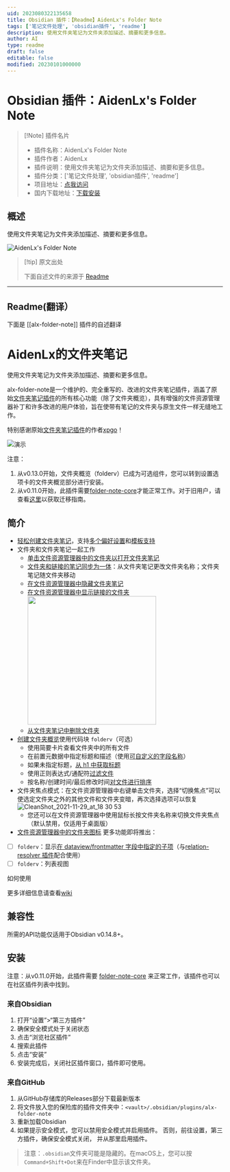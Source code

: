 ```yaml
---
uid: 2023080322135658
title: Obsidian 插件：【Readme】AidenLx's Folder Note
tags: ['笔记文件处理', 'obsidian插件', 'readme']
description: 使用文件夹笔记为文件夹添加描述、摘要和更多信息。
author: AI
type: readme
draft: false
editable: false
modified: 20230101000000
---
```


# Obsidian 插件：AidenLx's Folder Note

> [!Note] 插件名片
> - 插件名称：AidenLx's Folder Note
> - 插件作者：AidenLx
> - 插件说明：使用文件夹笔记为文件夹添加描述、摘要和更多信息。
> - 插件分类：['笔记文件处理', 'obsidian插件', 'readme']
> - 项目地址：[点我访问](https://github.com/aidenlx/alx-folder-note)
> - 国内下载地址：[下载安装](https://pkmer.cn/products/plugin/pluginMarket/?alx-folder-note)

## 概述

使用文件夹笔记为文件夹添加描述、摘要和更多信息。

![AidenLx's Folder Note](https://cdn.pkmer.cn/covers/alx-folder-note.png!pkmer)

> [!tip] 原文出处
> 
>下面自述文件的来源于 [Readme](https://ghproxy.net/https://raw.githubusercontent.com/aidenlx/alx-folder-note/master/README.md)
> 

---

## Readme(翻译）

下面是 [[alx-folder-note]] 插件的自述翻译


# AidenLx的文件夹笔记

使用文件夹笔记为文件夹添加描述、摘要和更多信息。

alx-folder-note是一个维护的、完全重写的、改进的文件夹笔记插件，涵盖了原始[文件夹笔记插件](https://github.com/xpgo/obsidian-folder-note-plugin)的所有核心功能（除了文件夹概览），具有增强的文件资源管理器补丁和许多改进的用户体验，旨在使带有笔记的文件夹与原生文件一样无缝地工作。

特别感谢原始[文件夹笔记插件](https://github.com/xpgo/obsidian-folder-note-plugin)的作者[xpgo](https://github.com/xpgo)！

![演示](https://user-images.githubusercontent.com/31102694/128635308-0a58279e-8bf0-4608-9330-fe11180953dd.png)

注意：

1. 从v0.13.0开始，文件夹概览（folderv）已成为可选组件，您可以转到设置选项卡的文件夹概览部分进行安装。
2. 从v0.11.0开始，此插件需要[folder-note-core](https://github.com/aidenlx/folder-note-core)才能正常工作。对于旧用户，请查看[这里](https://github.com/aidenlx/alx-folder-note/wiki/migrate-from-v0.10.0-and-lower)以获取迁移指南。

## 简介

- [轻松创建文件夹笔记](https://github.com/aidenlx/alx-folder-note/wiki/create-folder-note)，支持[多个偏好设置](https://github.com/aidenlx/alx-folder-note/wiki/folder-note-pref)和[模板支持](https://github.com/aidenlx/alx-folder-note/wiki/core-settings#template)
- 文件夹和文件夹笔记一起工作
  - [单击文件资源管理器中的文件夹以打开文件夹笔记](https://github.com/aidenlx/alx-folder-note/wiki/open-folder-note-from-folder)
  - [文件夹和链接的笔记同步为一体](https://github.com/aidenlx/alx-folder-note/wiki/core-settings#auto-rename)：从文件夹笔记更改文件夹名称；文件夹笔记随文件夹移动
  - [在文件资源管理器中隐藏文件夹笔记](https://github.com/aidenlx/alx-folder-note/wiki/core-settings#hide-note-in-explorer)
  - [在文件资源管理器中显示链接的文件夹](https://github.com/aidenlx/alx-folder-note/wiki/core-settings#hide-note-in-explorer)<br><img width="300px" src="https://user-images.githubusercontent.com/31102694/128694966-6517df3b-8994-408d-bf6c-49a5ea16b7be.gif"/>
  - [从文件夹笔记中删除文件夹](https://github.com/aidenlx/alx-folder-note/wiki/delete-folder-from-folder-note)
- [创建文件夹概览](https://github.com/aidenlx/alx-folder-note/wiki/folder-overview)使用代码块 `folderv`（可选）
  - 使用简要卡片查看文件夹中的所有文件
  - 在前置元数据中指定标题和描述（使用[可自定义的字段名称](https://github.com/aidenlx/alx-folder-note/wiki/folderv-settings#field-names)）
  - 如果未指定标题，[从 h1 中获取标题](https://github.com/aidenlx/alx-folder-note/wiki/folderv-settings#h1-as-title-source)
  - 使用正则表达式/通配符[过滤文件](https://github.com/aidenlx/alx-folder-note/wiki/folderv-options#filter)
  - 按名称/创建时间/最后修改时间[对文件进行排序](https://github.com/aidenlx/alx-folder-note/wiki/folderv-options#sort)
- 文件夹焦点模式：在文件资源管理器中右键单击文件夹，选择“切换焦点”可以使选定文件夹之外的其他文件和文件夹变暗，再次选择选项可以恢复![CleanShot_2021-11-29_at_18 30 53](https://user-images.githubusercontent.com/31102694/166448049-aea0457a-d19f-4b29-8f7c-b66b5bd26629.gif)
    - 您还可以在文件资源管理器中使用鼠标长按文件夹名称来切换文件夹焦点（默认禁用，仅适用于桌面版）
- [文件资源管理器中的文件夹图标](https://github.com/aidenlx/alx-folder-note/issues/11)
更多功能即将推出：

- [ ] `folderv`：显示[在 dataview/frontmatter 字段中指定的子项](https://github.com/SkepticMystic/breadcrumbs/wiki/Relationships---Basics)（与[relation-resolver 插件](https://github.com/aidenlx/relation-resolver)配合使用）
- [ ] `folderv`：列表视图

如何使用

更多详细信息请查看[wiki](https://github.com/aidenlx/alx-folder-note/wiki)

## 兼容性

所需的API功能仅适用于Obsidian v0.14.8+。

## 安装

注意：从v0.11.0开始，此插件需要 [folder-note-core](https://github.com/aidenlx/folder-note-core) 来正常工作，该插件也可以在社区插件列表中找到。

### 来自Obsidian

1. 打开“设置”>“第三方插件”
2. 确保安全模式处于关闭状态
3. 点击“浏览社区插件”
4. 搜索此插件
5. 点击“安装”
6. 安装完成后，关闭社区插件窗口，插件即可使用。

### 来自GitHub

1. 从GitHub存储库的Releases部分下载最新版本
2. 将文件放入您的保险库的插件文件夹中：`<vault>/.obsidian/plugins/alx-folder-note`
3. 重新加载Obsidian
4. 如果提示安全模式，您可以禁用安全模式并启用插件。
   否则，前往设置，第三方插件，确保安全模式关闭，
   并从那里启用插件。

> 注意：`.obsidian`文件夹可能是隐藏的。在macOS上，您可以按`Command+Shift+Dot`来在Finder中显示该文件夹。



